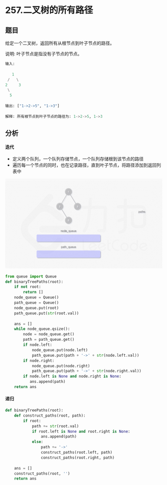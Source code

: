 # 257.二叉树的所有路径
## 题目  
给定一个二叉树，返回所有从根节点到叶子节点的路径。

说明: 叶子节点是指没有子节点的节点。

```python
输入:

   1
 /   \
2     3
 \
  5

输出: ["1->2->5", "1->3"]

解释: 所有根节点到叶子节点的路径为: 1->2->5, 1->3
```

## 分析
#### 迭代

* 定义两个队列，一个队列存储节点，一个队列存储根到该节点的路径
* 遍历每一个节点的同时，也在记录路径，直到叶子节点，将路径添加到返回列表中

![](../pic/leetcode_tree/257_1.gif)

```python
from queue import Queue
def binaryTreePaths(root):
    if not root:
        return []
    node_queue = Queue()
    path_queue = Queue()
    node_queue.put(root)
    path_queue.put(str(root.val))

    ans = []
    while node_queue.qsize():
        node = node_queue.get()
        path = path_queue.get()
        if node.left:
            node_queue.put(node.left)
            path_queue.put(path + '->' + str(node.left.val))
        if node.right:
            node_queue.put(node.right)
            path_queue.put(path + '->' + str(node.right.val))
        if node.left is None and node.right is None:
           ans.append(path)
    return ans
```

#### 递归
```python
def binaryTreePaths(root):
    def construct_paths(root, path):
        if root:
            path += str(root.val)
            if root.left is None and root.right is None:
                ans.append(path)
            else:
                path += '->'
                construct_paths(root.left, path)
                construct_paths(root.right, path)

    ans = []
    construct_paths(root, '')
    return ans
```
